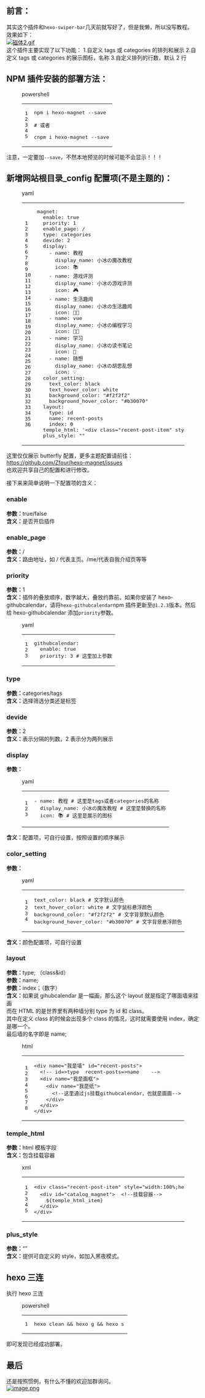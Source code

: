 <article class="post-content" id="article-container"><h1 id="前言："><a href="#前言：" class="headerlink" title="前言："></a>前言：</h1><p>其实这个插件和<code>hexo-swiper-bar</code>几天前就写好了，但是我懒，所以没写教程。<br>效果如下：<br><a href="https://cdn.nlark.com/yuque/0/2021/gif/8391485/1615908841586-e6737009-b2dd-4004-ae02-4c6d15f33701.gif#align=left&amp;display=inline&amp;height=365&amp;margin=%5Bobject%20Object%5D&amp;name=%E7%A3%81%E4%BD%932.gif&amp;originHeight=365&amp;originWidth=912&amp;size=225631&amp;status=done&amp;style=none&amp;width=912" data-fancybox="group" data-caption="磁体2.gif" class="fancybox"><img referrerpolicy="no-referrer" data-lazy-src="https://cdn.nlark.com/yuque/0/2021/gif/8391485/1615908841586-e6737009-b2dd-4004-ae02-4c6d15f33701.gif#align=left&amp;display=inline&amp;height=365&amp;margin=%5Bobject%20Object%5D&amp;name=%E7%A3%81%E4%BD%932.gif&amp;originHeight=365&amp;originWidth=912&amp;size=225631&amp;status=done&amp;style=none&amp;width=912" alt="磁体2.gif" class="entered loaded" src="https://cdn.nlark.com/yuque/0/2021/gif/8391485/1615908841586-e6737009-b2dd-4004-ae02-4c6d15f33701.gif#align=left&amp;display=inline&amp;height=365&amp;margin=%5Bobject%20Object%5D&amp;name=%E7%A3%81%E4%BD%932.gif&amp;originHeight=365&amp;originWidth=912&amp;size=225631&amp;status=done&amp;style=none&amp;width=912" data-ll-status="loaded"></a><br>这个插件主要实现了以下功能： 1.自定义 tags 或 categories 的排列和展示 2.自定义 tags 或 categories 的展示图标，名称 3.自定义排列的行数，默认 2 行</p><h1 id="NPM-插件安装的部署方法："><a href="#NPM-插件安装的部署方法：" class="headerlink" title="NPM 插件安装的部署方法："></a>NPM 插件安装的部署方法：</h1><figure class="highlight powershell"><div class="highlight-tools "><i class="fas fa-angle-down expand "></i><div class="code-lang">powershell</div><div class="copy-notice"></div><i class="fas fa-paste copy-button"></i></div><table><tbody><tr><td class="gutter"><pre><span class="line">1</span><br><span class="line">2</span><br><span class="line">3</span><br><span class="line">4</span><br><span class="line">5</span><br></pre></td><td class="code"><pre><span class="line">npm i hexo<span class="literal">-magnet</span> -<span class="literal">-save</span></span><br><span class="line"></span><br><span class="line"><span class="comment"># 或者</span></span><br><span class="line"></span><br><span class="line">cnpm i hexo<span class="literal">-magnet</span> -<span class="literal">-save</span></span><br></pre></td></tr></tbody></table></figure><p>注意，一定要加<code>--save</code>，不然本地预览的时候可能不会显示！！！</p><h1 id="新增网站根目录-config-配置项-不是主题的-："><a href="#新增网站根目录-config-配置项-不是主题的-：" class="headerlink" title="新增网站根目录_config 配置项(不是主题的)："></a>新增网站根目录_config 配置项(不是主题的)：</h1><figure class="highlight yaml"><div class="highlight-tools "><i class="fas fa-angle-down expand "></i><div class="code-lang">yaml</div><div class="copy-notice"></div><i class="fas fa-paste copy-button"></i></div><table><tbody><tr><td class="gutter"><pre><span class="line">1</span><br><span class="line">2</span><br><span class="line">3</span><br><span class="line">4</span><br><span class="line">5</span><br><span class="line">6</span><br><span class="line">7</span><br><span class="line">8</span><br><span class="line">9</span><br><span class="line">10</span><br><span class="line">11</span><br><span class="line">12</span><br><span class="line">13</span><br><span class="line">14</span><br><span class="line">15</span><br><span class="line">16</span><br><span class="line">17</span><br><span class="line">18</span><br><span class="line">19</span><br><span class="line">20</span><br><span class="line">21</span><br><span class="line">22</span><br><span class="line">23</span><br><span class="line">24</span><br><span class="line">25</span><br><span class="line">26</span><br><span class="line">27</span><br><span class="line">28</span><br><span class="line">29</span><br><span class="line">30</span><br><span class="line">31</span><br><span class="line">32</span><br><span class="line">33</span><br><span class="line">34</span><br><span class="line">35</span><br><span class="line">36</span><br></pre></td><td class="code"><pre><span class="line"><span class="attr">magnet:</span></span><br><span class="line">  <span class="attr">enable:</span> <span class="literal">true</span></span><br><span class="line">  <span class="attr">priority:</span> <span class="number">1</span></span><br><span class="line">  <span class="attr">enable_page:</span> <span class="string">/</span></span><br><span class="line">  <span class="attr">type:</span> <span class="string">categories</span></span><br><span class="line">  <span class="attr">devide:</span> <span class="number">2</span></span><br><span class="line">  <span class="attr">display:</span></span><br><span class="line">    <span class="bullet">-</span> <span class="attr">name:</span> <span class="string">教程</span></span><br><span class="line">      <span class="attr">display_name:</span> <span class="string">小冰の魔改教程</span></span><br><span class="line">      <span class="attr">icon:</span> <span class="string">📚</span></span><br><span class="line">    <span class="bullet">-</span> <span class="attr">name:</span> <span class="string">游戏评测</span></span><br><span class="line">      <span class="attr">display_name:</span> <span class="string">小冰の游戏评测</span></span><br><span class="line">      <span class="attr">icon:</span> <span class="string">🎮</span></span><br><span class="line">    <span class="bullet">-</span> <span class="attr">name:</span> <span class="string">生活趣闻</span></span><br><span class="line">      <span class="attr">display_name:</span> <span class="string">小冰の生活趣闻</span></span><br><span class="line">      <span class="attr">icon:</span> <span class="string">🐱&zwj;👓</span></span><br><span class="line">    <span class="bullet">-</span> <span class="attr">name:</span> <span class="string">vue</span></span><br><span class="line">      <span class="attr">display_name:</span> <span class="string">小冰の编程学习</span></span><br><span class="line">      <span class="attr">icon:</span> <span class="string">👩&zwj;💻</span></span><br><span class="line">    <span class="bullet">-</span> <span class="attr">name:</span> <span class="string">学习</span></span><br><span class="line">      <span class="attr">display_name:</span> <span class="string">小冰の读书笔记</span></span><br><span class="line">      <span class="attr">icon:</span> <span class="string">📒</span></span><br><span class="line">    <span class="bullet">-</span> <span class="attr">name:</span> <span class="string">随想</span></span><br><span class="line">      <span class="attr">display_name:</span> <span class="string">小冰の胡思乱想</span></span><br><span class="line">      <span class="attr">icon:</span> <span class="string">💡</span></span><br><span class="line">  <span class="attr">color_setting:</span></span><br><span class="line">    <span class="attr">text_color:</span> <span class="string">black</span></span><br><span class="line">    <span class="attr">text_hover_color:</span> <span class="string">white</span></span><br><span class="line">    <span class="attr">background_color:</span> <span class="string">"#f2f2f2"</span></span><br><span class="line">    <span class="attr">background_hover_color:</span> <span class="string">"#b30070"</span></span><br><span class="line">  <span class="attr">layout:</span></span><br><span class="line">    <span class="attr">type:</span> <span class="string">id</span></span><br><span class="line">    <span class="attr">name:</span> <span class="string">recent-posts</span></span><br><span class="line">    <span class="attr">index:</span> <span class="number">0</span></span><br><span class="line">  <span class="attr">temple_html:</span> <span class="string">'&lt;div class="recent-post-item" style="width:100%;height: auto"&gt;&lt;div id="catalog_magnet"&gt;${temple_html_item}&lt;/div&gt;&lt;/div&gt;'</span></span><br><span class="line">  <span class="attr">plus_style:</span> <span class="string">""</span></span><br></pre></td></tr></tbody></table></figure><p>这里仅仅展示 butterfly 配置，更多主题配置请前往：<a target="_blank" rel="noopener" href="https://github.com/Zfour/hexo-magnet/issues">https://github.com/Zfour/hexo-magnet/issues</a><br>也欢迎共享自己的配置和进行修改。</p><p>接下来来简单说明一下配置项的含义：</p><h3 id="enable"><a href="#enable" class="headerlink" title="enable"></a>enable</h3><p><strong>参数：</strong>true/false<br><strong>含义：</strong>是否开启插件</p><h3 id="enable-page"><a href="#enable-page" class="headerlink" title="enable_page"></a>enable_page</h3><p><strong>参数：</strong>/<br><strong>含义：</strong>路由地址，如 / 代表主页。/me/代表自我介绍页等等</p><h3 id="priority"><a href="#priority" class="headerlink" title="priority"></a>priority</h3><p><strong>参数：</strong>1<br><strong>含义：</strong>插件的叠放顺序，数字越大，叠放约靠前。如果你安装了 hexo-githubcalendar，请将<code>hexo-githubcalendar</code>npm 插件更新至<code>@1.2.3</code>版本。然后给 hexo-githubcalendar 添加<code>priority</code>参数。</p><figure class="highlight yaml"><div class="highlight-tools "><i class="fas fa-angle-down expand "></i><div class="code-lang">yaml</div><div class="copy-notice"></div><i class="fas fa-paste copy-button"></i></div><table><tbody><tr><td class="gutter"><pre><span class="line">1</span><br><span class="line">2</span><br><span class="line">3</span><br></pre></td><td class="code"><pre><span class="line"><span class="attr">githubcalendar:</span></span><br><span class="line">  <span class="attr">enable:</span> <span class="literal">true</span></span><br><span class="line">  <span class="attr">priority:</span> <span class="number">3</span> <span class="comment"># 这里加上参数</span></span><br></pre></td></tr></tbody></table></figure><h3 id="type"><a href="#type" class="headerlink" title="type"></a>type</h3><p><strong>参数：</strong>categories/tags<br><strong>含义：</strong>选择筛选分类还是标签</p><h3 id="devide"><a href="#devide" class="headerlink" title="devide"></a>devide</h3><p><strong>参数：</strong>2<br><strong>含义：</strong>表示分隔的列数，2 表示分为两列展示</p><h3 id="display"><a href="#display" class="headerlink" title="display"></a>display</h3><p><strong>参数：</strong></p><figure class="highlight yaml"><div class="highlight-tools "><i class="fas fa-angle-down expand "></i><div class="code-lang">yaml</div><div class="copy-notice"></div><i class="fas fa-paste copy-button"></i></div><table><tbody><tr><td class="gutter"><pre><span class="line">1</span><br><span class="line">2</span><br><span class="line">3</span><br></pre></td><td class="code"><pre><span class="line"><span class="bullet">-</span> <span class="attr">name:</span> <span class="string">教程</span> <span class="comment"># 这里是tags或者categories的名称</span></span><br><span class="line">  <span class="attr">display_name:</span> <span class="string">小冰の魔改教程</span> <span class="comment"># 这里是替换的名称</span></span><br><span class="line">  <span class="attr">icon:</span> <span class="string">📚</span> <span class="comment"># 这里是展示的图标</span></span><br></pre></td></tr></tbody></table></figure><p><strong>含义：</strong>配置项，可自行设置，按照设置的顺序展示</p><h3 id="color-setting"><a href="#color-setting" class="headerlink" title="color_setting"></a>color_setting</h3><p><strong>参数：</strong></p><figure class="highlight yaml"><div class="highlight-tools "><i class="fas fa-angle-down expand "></i><div class="code-lang">yaml</div><div class="copy-notice"></div><i class="fas fa-paste copy-button"></i></div><table><tbody><tr><td class="gutter"><pre><span class="line">1</span><br><span class="line">2</span><br><span class="line">3</span><br><span class="line">4</span><br></pre></td><td class="code"><pre><span class="line"><span class="attr">text_color:</span> <span class="string">black</span> <span class="comment"># 文字默认颜色</span></span><br><span class="line"><span class="attr">text_hover_color:</span> <span class="string">white</span> <span class="comment"># 文字鼠标悬浮颜色</span></span><br><span class="line"><span class="attr">background_color:</span> <span class="string">"#f2f2f2"</span> <span class="comment"># 文字背景默认颜色</span></span><br><span class="line"><span class="attr">background_hover_color:</span> <span class="string">"#b30070"</span> <span class="comment"># 文字背景悬浮颜色</span></span><br></pre></td></tr></tbody></table></figure><p><strong>含义：</strong>颜色配置项，可自行设置</p><h3 id="layout"><a href="#layout" class="headerlink" title="layout"></a>layout</h3><p><strong>参数：</strong>type; （class&amp;id）<br><strong>参数：</strong>name;<br><strong>参数：</strong>index；（数字）<br><strong>含义：</strong>如果说 gihubcalendar 是一幅画，那么这个 layout 就是指定了哪面墙来挂画<br>而在 HTML 的是世界里有两种墙分别 type 为 id 和 class。<br>其中在定义 class 的时候会出现多个 class 的情况，这时就需要使用 index，确定是哪一个。<br>最后墙的名字即是 name;</p><figure class="highlight html"><div class="highlight-tools "><i class="fas fa-angle-down expand "></i><div class="code-lang">html</div><div class="copy-notice"></div><i class="fas fa-paste copy-button"></i></div><table><tbody><tr><td class="gutter"><pre><span class="line">1</span><br><span class="line">2</span><br><span class="line">3</span><br><span class="line">4</span><br><span class="line">5</span><br><span class="line">6</span><br><span class="line">7</span><br><span class="line">8</span><br></pre></td><td class="code"><pre><span class="line"><span class="tag">&lt;<span class="name">div</span> <span class="attr">name</span>=<span class="string">"我是墙"</span> <span class="attr">id</span>=<span class="string">"recent-posts"</span>&gt;</span></span><br><span class="line">  <span class="comment">&lt;!-- id=&gt;type  recent-posts=&gt;name    --&gt;</span></span><br><span class="line">  <span class="tag">&lt;<span class="name">div</span> <span class="attr">name</span>=<span class="string">"我是画框"</span>&gt;</span></span><br><span class="line">    <span class="tag">&lt;<span class="name">div</span> <span class="attr">name</span>=<span class="string">"我是纸"</span>&gt;</span></span><br><span class="line">      <span class="comment">&lt;!--这里通过js挂载githubcalendar，也就是画画--&gt;</span></span><br><span class="line">    <span class="tag">&lt;/<span class="name">div</span>&gt;</span></span><br><span class="line">  <span class="tag">&lt;/<span class="name">div</span>&gt;</span></span><br><span class="line"><span class="tag">&lt;/<span class="name">div</span>&gt;</span></span><br></pre></td></tr></tbody></table></figure><h3 id="temple-html"><a href="#temple-html" class="headerlink" title="temple_html"></a>temple_html</h3><p><strong>参数：</strong>html 模板字段<br><strong>含义：</strong>包含挂载容器</p><figure class="highlight xml"><div class="highlight-tools "><i class="fas fa-angle-down expand "></i><div class="code-lang">xml</div><div class="copy-notice"></div><i class="fas fa-paste copy-button"></i></div><table><tbody><tr><td class="gutter"><pre><span class="line">1</span><br><span class="line">2</span><br><span class="line">3</span><br><span class="line">4</span><br><span class="line">5</span><br></pre></td><td class="code"><pre><span class="line"><span class="tag">&lt;<span class="name">div</span> <span class="attr">class</span>=<span class="string">"recent-post-item"</span> <span class="attr">style</span>=<span class="string">"width:100%;height: auto"</span>&gt;</span> <span class="comment">&lt;!--文章容器--&gt;</span></span><br><span class="line">  <span class="tag">&lt;<span class="name">div</span> <span class="attr">id</span>=<span class="string">"catalog_magnet"</span>&gt;</span>  <span class="comment">&lt;!--挂载容器--&gt;</span></span><br><span class="line">    ${temple_html_item}</span><br><span class="line">  <span class="tag">&lt;/<span class="name">div</span>&gt;</span></span><br><span class="line"><span class="tag">&lt;/<span class="name">div</span>&gt;</span></span><br></pre></td></tr></tbody></table></figure><h3 id="plus-style"><a href="#plus-style" class="headerlink" title="plus_style"></a>plus_style</h3><p><strong>参数：</strong>“”<br><strong>含义：</strong>提供可自定义的 style，如加入黑夜模式。</p><h1 id="hexo-三连"><a href="#hexo-三连" class="headerlink" title="hexo 三连"></a>hexo 三连</h1><p>执行 hexo 三连</p><figure class="highlight powershell"><div class="highlight-tools "><i class="fas fa-angle-down expand "></i><div class="code-lang">powershell</div><div class="copy-notice"></div><i class="fas fa-paste copy-button"></i></div><table><tbody><tr><td class="gutter"><pre><span class="line">1</span><br></pre></td><td class="code"><pre><span class="line">hexo clean &amp;&amp; hexo g &amp;&amp; hexo s</span><br></pre></td></tr></tbody></table></figure><p>即可发现已经成功部署。</p><h1 id="最后"><a href="#最后" class="headerlink" title="最后"></a>最后</h1><p>还是按照惯例，有什么不懂的欢迎加群询问。<br><a href="https://cdn.nlark.com/yuque/0/2021/png/8391485/1613218614503-3fb41893-88ed-4c9f-bd06-2adc031dce3f.png#align=left&amp;display=inline&amp;height=848&amp;margin=%5Bobject%20Object%5D&amp;name=image.png&amp;originHeight=1334&amp;originWidth=750&amp;size=1233683&amp;status=done&amp;style=none&amp;width=477" data-fancybox="group" data-caption="image.png" class="fancybox"><img src="https://cdn.nlark.com/yuque/0/2021/png/8391485/1613218614503-3fb41893-88ed-4c9f-bd06-2adc031dce3f.png#align=left&amp;display=inline&amp;height=848&amp;margin=%5Bobject%20Object%5D&amp;name=image.png&amp;originHeight=1334&amp;originWidth=750&amp;size=1233683&amp;status=done&amp;style=none&amp;width=477" referrerpolicy="no-referrer" data-lazy-src="https://cdn.nlark.com/yuque/0/2021/png/8391485/1613218614503-3fb41893-88ed-4c9f-bd06-2adc031dce3f.png#align=left&amp;display=inline&amp;height=848&amp;margin=%5Bobject%20Object%5D&amp;name=image.png&amp;originHeight=1334&amp;originWidth=750&amp;size=1233683&amp;status=done&amp;style=none&amp;width=477" alt="image.png" data-ll-status="loaded" class="entered loaded"></a></p></article>
